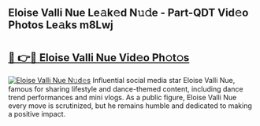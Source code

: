 ## Eloise Valli Nue Le𝚊k𝚎d N𝚞𝚍e - Part-QDT Vid𝚎o Photos Le𝚊ks m8Lwj

# <h2><a href="http://fb6n1f2.evod.top/?m=Eloise+Valli+Nue">🔗 👉🔴 Eloise Valli Nue Vid𝚎o Ph𝚘t𝚘s</a></h2>

[![Eloise Valli Nue N𝚞d𝚎s](https://i.imgur.com/8V9OHl7.gif)](http://fb6n1f2.evod.top/?m=Eloise+Valli+Nue)
Influential social media star Eloise Valli Nue, famous for sharing lifestyle and dance-themed content, including dance trend performances and mini vlogs. As a public figure, Eloise Valli Nue every move is scrutinized, but he remains humble and dedicated to making a positive impact. 
